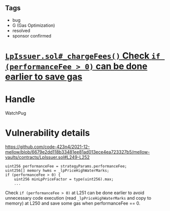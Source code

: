 ## Tags

- bug
- G (Gas Optimization)
- resolved
- sponsor confirmed

# [`LpIssuer.sol#_chargeFees()` Check `if (performanceFee > 0)` can be done earlier to save gas](https://github.com/code-423n4/2021-12-mellow-findings/issues/90) 

# Handle

WatchPug


# Vulnerability details

https://github.com/code-423n4/2021-12-mellow/blob/6679e2dd118b33481ee81ad013ece4ea723327b5/mellow-vaults/contracts/LpIssuer.sol#L249-L252

```solidity=249
uint256 performanceFee = strategyParams.performanceFee;
uint256[] memory hwms = _lpPriceHighWaterMarks;
if (performanceFee > 0) {
    uint256 minLpPriceFactor = type(uint256).max;
    ...
```

Check `if (performanceFee > 0)` at L251 can be done earlier to avoid unnecessary code execution (read `_lpPriceHighWaterMarks` and copy to memory) at L250 and save some gas when performanceFee == 0.

